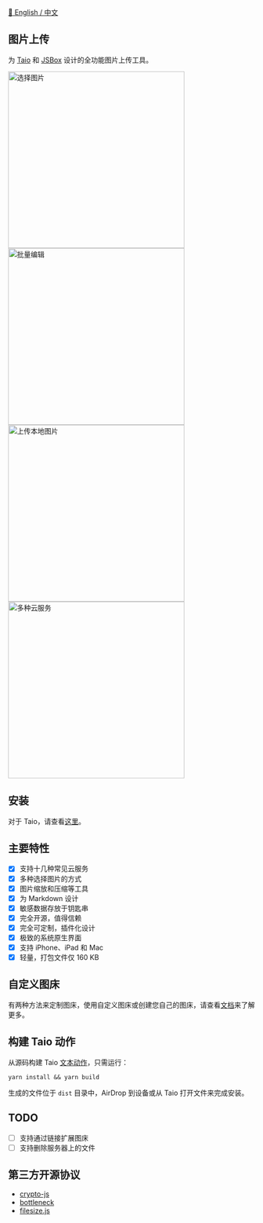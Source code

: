 [💬 English / 中文](https://github.com/cyanzhong/Image-Uploader)

## 图片上传

为 [Taio](https://taio.app/cn/) 和 [JSBox](https://docs.xteko.com) 设计的全功能图片上传工具。

<img src="https://github.com/cyanzhong/Image-Uploader/raw/main/screenshots/IMG_1.PNG" width="360" alt="选择图片"/>

<img src="https://github.com/cyanzhong/Image-Uploader/raw/main/screenshots/IMG_2.PNG" width="360" alt="批量编辑"/>

<img src="https://github.com/cyanzhong/Image-Uploader/raw/main/screenshots/IMG_3.PNG" width="360" alt="上传本地图片"/>

<img src="https://github.com/cyanzhong/Image-Uploader/raw/main/screenshots/IMG_4.PNG" width="360" alt="多种云服务"/>

## 安装

对于 Taio，请查看[这里](https://actions.taio.app/#/cn/utility?id=%e5%9b%be%e7%89%87%e4%b8%8a%e4%bc%a0)。

## 主要特性

- [x] 支持十几种常见云服务
- [x] 多种选择图片的方式
- [x] 图片缩放和压缩等工具
- [x] 为 Markdown 设计
- [x] 敏感数据存放于钥匙串
- [x] 完全开源，值得信赖
- [x] 完全可定制，插件化设计
- [x] 极致的系统原生界面
- [x] 支持 iPhone、iPad 和 Mac
- [x] 轻量，打包文件仅 160 KB

## 自定义图床

有两种方法来定制图床，使用自定义图床或创建您自己的图床，请查看[文档](https://github.com/cyanzhong/Image-Uploader/blob/main/DOCS_CN.md)来了解更多。

## 构建 Taio 动作

从源码构建 Taio [文本动作](https://docs.taio.app/#/cn/quick-start/actions)，只需运行：

```
yarn install && yarn build
```

生成的文件位于 `dist` 目录中，AirDrop 到设备或从 Taio 打开文件来完成安装。

## TODO

- [ ] 支持通过链接扩展图床
- [ ] 支持删除服务器上的文件

## 第三方开源协议

- [crypto-js](https://github.com/brix/crypto-js/blob/develop/LICENSE)
- [bottleneck](https://github.com/SGrondin/bottleneck/blob/master/LICENSE)
- [filesize.js](https://github.com/avoidwork/filesize.js/blob/master/LICENSE)